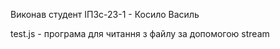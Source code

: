 Виконав студент ІПЗс-23-1 - Косило Василь

test.js - програма для читання з файлу за допомогою stream
